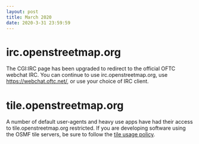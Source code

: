 ```yaml
---
layout: post
title: March 2020
date: 2020-3-31 23:59:59
---
```


# irc.openstreetmap.org

The CGI:IRC page has been upgraded to redirect to the official OFTC webchat IRC. You can continue to use irc.openstreetmap.org, use https://webchat.oftc.net/, or use your choice of IRC client.

# tile.openstreetmap.org

A number of default user-agents and heavy use apps have had their access to tile.openstreetmap.org restricted. If you are developing software using the OSMF tile servers, be sure to follow the [tile usage policy](/policies/tiles/).
